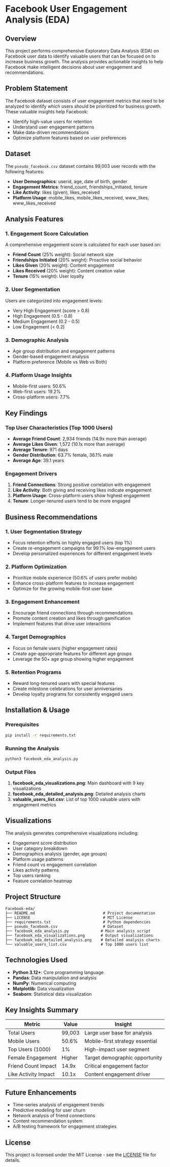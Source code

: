 # Facebook User Engagement Analysis (EDA)

## Overview
This project performs comprehensive Exploratory Data Analysis (EDA) on Facebook user data to identify valuable users that can be focused on to increase business growth. The analysis provides actionable insights to help Facebook make intelligent decisions about user engagement and recommendations.

## Problem Statement
The Facebook dataset consists of user engagement metrics that need to be analyzed to identify which users should be prioritized for business growth. These valuable insights help Facebook:
- Identify high-value users for retention
- Understand user engagement patterns
- Make data-driven recommendations
- Optimize platform features based on user preferences

## Dataset
The `pseudo_facebook.csv` dataset contains 99,003 user records with the following features:
- **User Demographics**: userid, age, date of birth, gender
- **Engagement Metrics**: friend_count, friendships_initiated, tenure
- **Like Activity**: likes (given), likes_received
- **Platform Usage**: mobile_likes, mobile_likes_received, www_likes, www_likes_received

## Analysis Features

### 1. Engagement Score Calculation
A comprehensive engagement score is calculated for each user based on:
- **Friend Count** (25% weight): Social network size
- **Friendships Initiated** (20% weight): Proactive social behavior
- **Likes Given** (20% weight): Content engagement
- **Likes Received** (20% weight): Content creation value
- **Tenure** (15% weight): User loyalty

### 2. User Segmentation
Users are categorized into engagement levels:
- Very High Engagement (score > 0.8)
- High Engagement (0.5 - 0.8)
- Medium Engagement (0.2 - 0.5)
- Low Engagement (< 0.2)

### 3. Demographic Analysis
- Age group distribution and engagement patterns
- Gender-based engagement analysis
- Platform preference (Mobile vs Web vs Both)

### 4. Platform Usage Insights
- Mobile-first users: 50.6%
- Web-first users: 19.2%
- Cross-platform users: 7.7%

## Key Findings

### Top User Characteristics (Top 1000 Users)
- **Average Friend Count**: 2,934 friends (14.9x more than average)
- **Average Likes Given**: 1,572 (10.1x more than average)
- **Average Tenure**: 971 days
- **Gender Distribution**: 63.7% female, 36.1% male
- **Average Age**: 39.1 years

### Engagement Drivers
1. **Friend Connections**: Strong positive correlation with engagement
2. **Like Activity**: Both giving and receiving likes indicate engagement
3. **Platform Usage**: Cross-platform users show highest engagement
4. **Tenure**: Longer-tenured users tend to be more engaged

## Business Recommendations

### 1. User Segmentation Strategy
- Focus retention efforts on highly engaged users (top 1%)
- Create re-engagement campaigns for 99.1% low-engagement users
- Develop personalized experiences for different engagement levels

### 2. Platform Optimization
- Prioritize mobile experience (50.6% of users prefer mobile)
- Enhance cross-platform features to increase engagement
- Optimize for the growing mobile-first user base

### 3. Engagement Enhancement
- Encourage friend connections through recommendations
- Promote content creation and likes through gamification
- Implement features that drive user interactions

### 4. Target Demographics
- Focus on female users (higher engagement rates)
- Create age-appropriate features for different age groups
- Leverage the 50+ age group showing higher engagement

### 5. Retention Programs
- Reward long-tenured users with special features
- Create milestone celebrations for user anniversaries
- Develop loyalty programs for consistently engaged users

## Installation & Usage

### Prerequisites
```bash
pip install -r requirements.txt
```

### Running the Analysis
```bash
python3 facebook_eda_analysis.py
```

### Output Files
1. **facebook_eda_visualizations.png**: Main dashboard with 9 key visualizations
2. **facebook_eda_detailed_analysis.png**: Detailed analysis charts
3. **valuable_users_list.csv**: List of top 1000 valuable users with engagement metrics

## Visualizations
The analysis generates comprehensive visualizations including:
- Engagement score distribution
- User category breakdown
- Demographics analysis (gender, age groups)
- Platform usage patterns
- Friend count vs engagement correlation
- Likes activity patterns
- Top users ranking
- Feature correlation heatmap

## Project Structure
```
Facebook-eda/
├── README.md                              # Project documentation
├── LICENSE                                # MIT License
├── requirements.txt                       # Python dependencies
├── pseudo_facebook.csv                    # Dataset
├── facebook_eda_analysis.py              # Main analysis script
├── facebook_eda_visualizations.png       # Output visualizations
├── facebook_eda_detailed_analysis.png    # Detailed analysis charts
└── valuable_users_list.csv               # Top 1000 users list
```

## Technologies Used
- **Python 3.12+**: Core programming language
- **Pandas**: Data manipulation and analysis
- **NumPy**: Numerical computing
- **Matplotlib**: Data visualization
- **Seaborn**: Statistical data visualization

## Key Insights Summary

| Metric | Value | Insight |
|--------|-------|---------|
| Total Users | 99,003 | Large user base for analysis |
| Mobile Users | 50.6% | Mobile-first strategy essential |
| Top Users (1000) | 1% | High-impact user segment |
| Female Engagement | Higher | Target demographic opportunity |
| Friend Count Impact | 14.9x | Critical engagement factor |
| Like Activity Impact | 10.1x | Content engagement driver |

## Future Enhancements
- Time-series analysis of engagement trends
- Predictive modeling for user churn
- Network analysis of friend connections
- Content recommendation system
- A/B testing framework for engagement strategies

## License
This project is licensed under the MIT License - see the [LICENSE](LICENSE) file for details.
